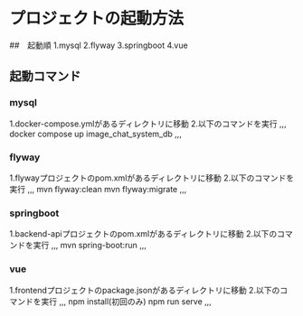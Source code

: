 # プロジェクトの起動方法
##　起動順
1.mysql
2.flyway
3.springboot
4.vue

## 起動コマンド
### mysql
1.docker-compose.ymlがあるディレクトリに移動
2.以下のコマンドを実行
,,,
docker compose up image_chat_system_db
,,,

### flyway
1.flywayプロジェクトのpom.xmlがあるディレクトリに移動
2.以下のコマンドを実行
,,,
mvn flyway:clean
mvn flyway:migrate
,,,

### springboot
1.backend-apiプロジェクトのpom.xmlがあるディレクトリに移動
2.以下のコマンドを実行
,,,
mvn spring-boot:run
,,,

### vue
1.frontendプロジェクトのpackage.jsonがあるディレクトリに移動
2.以下のコマンドを実行
,,,
npm install(初回のみ)
npm run serve
,,,